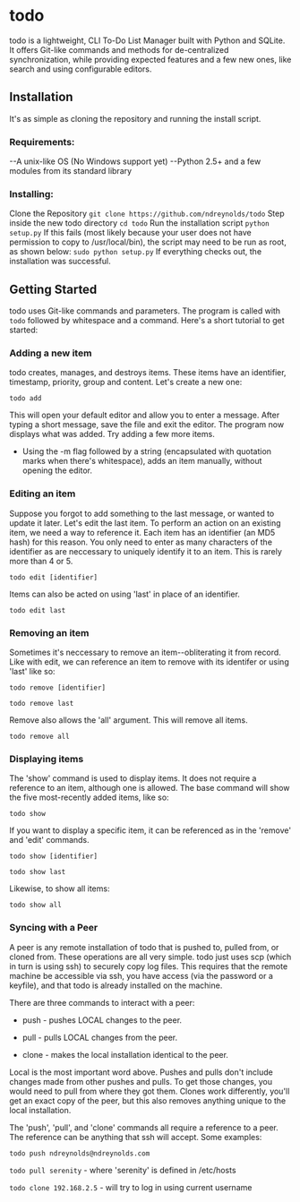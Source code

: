 todo
==================================================================================
todo is a lightweight, CLI To-Do List Manager built with Python and SQLite.
It offers Git-like commands and methods for de-centralized synchronization, while
providing expected features and a few new ones, like search and using configurable
editors.


Installation
----------------------------------------------------------------------------------
It's as simple as cloning the repository and running the install script.

### Requirements: ###
--A unix-like OS (No Windows support yet)
--Python 2.5+ and a few modules from its standard library

### Installing: ###
Clone the Repository
`git clone https://github.com/ndreynolds/todo`
Step inside the new todo directory
`cd todo`
Run the installation script
`python setup.py`
If this fails (most likely because your user does not have permission to copy to /usr/local/bin),
the script may need to be run as root, as shown below:
`sudo python setup.py`
If everything checks out, the installation was successful.

Getting Started
----------------------------------------------------------------------------------
todo uses Git-like commands and parameters. The program is called with `todo` followed by
whitespace and a command.  Here's a short tutorial to get started:

### Adding a new item ###
todo creates, manages, and destroys items.  These items have an identifier, timestamp, priority,
group and content. Let's create a new one:

`todo add` 

This will open your default editor and allow you to enter a message. After typing a short message,
save the file and exit the editor.  The program now displays what was added.  Try adding a few more
items.

* Using the -m flag followed by a string (encapsulated with quotation marks when there's whitespace), adds an
item manually, without opening the editor.

### Editing an item ###

Suppose you forgot to add something to the last message, or wanted to update it later.  Let's edit the last item.
To perform an action on an existing item, we need a way to reference it.  Each item has an identifier (an MD5 hash)
for this reason. You only need to enter as many characters of the identifier as are neccessary to uniquely identify
it to an item. This is rarely more than 4 or 5. 

`todo edit [identifier]`

Items can also be acted on using 'last' in place of an identifier.

`todo edit last`

### Removing an item ###

Sometimes it's neccessary to remove an item--obliterating it from record. Like with edit, we can reference an item
to remove with its identifer or using 'last' like so:

`todo remove [identifier]`

`todo remove last`

Remove also allows the 'all' argument.  This will remove all items.

`todo remove all`

### Displaying items ###

The 'show' command is used to display items.  It does not require a reference to an item, although one is allowed.
The base command will show the five most-recently added items, like so:

`todo show`

If you want to display a specific item, it can be referenced as in the 'remove' and 'edit' commands.

`todo show [identifier]`

`todo show last`

Likewise, to show all items:

`todo show all`

### Syncing with a Peer ###

A peer is any remote installation of todo that is pushed to, pulled from, or cloned from. These operations are all
very simple.  todo just uses scp (which in turn is using ssh) to securely copy log files.  This requires that the remote
machine be accessible via ssh, you have access (via the password or a keyfile), and that todo is already installed on the machine.

There are three commands to interact with a peer:

* push - pushes LOCAL changes to the peer.

* pull - pulls LOCAL changes from the peer.

* clone - makes the local installation identical to the peer.

Local is the most important word above.  Pushes and pulls don't include changes made from other pushes and pulls.  To get those
changes, you would need to pull from where they got them.  Clones work differently, you'll get an exact copy of the peer, but this
also removes anything unique to the local installation.

The 'push', 'pull', and 'clone' commands all require a reference to a peer.  The reference can be anything that ssh will accept.
Some examples:

`todo push ndreynolds@ndreynolds.com`

`todo pull serenity` - where 'serenity' is defined in /etc/hosts

`todo clone 192.168.2.5` - will try to log in using current username
